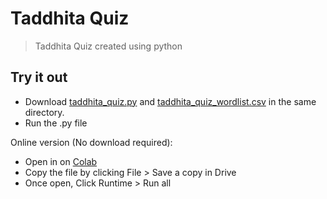 # Taddhita Quiz

> Taddhita Quiz created using python

## Try it out

- Download [taddhita_quiz.py](https://github.com/Prithvi-k/Taddhita-quiz/blob/main/taddhita_quiz.py) and [taddhita_quiz_wordlist.csv](https://github.com/Prithvi-k/Taddhita-quiz/blob/main/taddhita_quiz_wordlist.csv) in the same directory.
- Run the .py file


Online version (No download required):
- Open in on [Colab](https://colab.research.google.com/drive/1dRpfd8b-PBAad594VE4IxjUBCxAGwahE?usp=sharing)
- Copy the file by clicking File > Save a copy in Drive
- Once open, Click Runtime > Run all 
